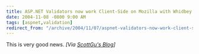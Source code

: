 ```yaml
---
title: ASP.NET Validators now work Client-Side on Mozilla with Whidbey Beta2
date: 2004-11-08 -0800 9:00 AM
tags: [aspnet,validation]
redirect_from: "/archive/2004/11/07/aspnet-validators-now-work-client-side-on-mozilla-with-whidbey-beta2.aspx/"
---
```


This is very good news. *[Via [ScottGu's
Blog](http://weblogs.asp.net/scottgu/archive/2004/11/09/254583.aspx)]*

